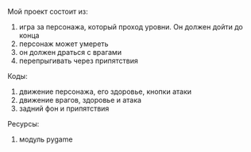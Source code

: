 Мой проект состоит из:
1)  игра за персонажа, который проход уровни. Он должен дойти до конца
2)  персонаж может умереть
3)  он должен драться с врагами
4)  перепрыгивать через припятствия


Коды:
1) движение персонажа, его здоровье, кнопки атаки
2) движение врагов, здоровье и атака
3) задний фон и припятствия


Ресурсы:
1) модуль  pygame
